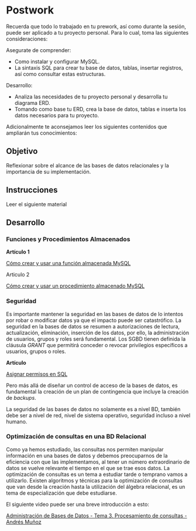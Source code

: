 # Postwork

Recuerda que todo lo trabajado en tu prework, así como durante la sesión, puede ser aplicado a tu proyecto personal. Para lo cual, toma las siguientes consideraciones:

Asegurate de comprender: 

- Como instalar y configurar MySQL.
- La sintaxis SQL para crear tu base de datos, tablas, insertar registros, así como consultar estas estructuras.

Desarrollo:

- Analiza las necesidades de tu proyecto personal y desarrolla tu diagrama ERD.
- Tomando como base tu ERD, crea la base de datos, tablas e inserta los datos necesarios para tu proyecto.

Adicionalmente te aconsejamos leer los siguientes contenidos que ampliarán tus conocimientos:

## Objetivo

Reflexionar sobre el alcance de las bases de datos relacionales y la importancia de su implementación.

## Instrucciones

Leer el siguiente material

## Desarrollo

### Funciones y Procedimientos Almacenados

**Artículo 1**

[Cómo crear y usar una función almacenada MySQL](https://www.neoguias.com/funciones-almacenadas-mysql/)

Articulo 2

[Cómo crear y usar un procedimiento almacenado MySQL](https://www.neoguias.com/procedimientos-almacenados-mysql/)

### Seguridad

Es importante mantener la seguridad en las bases de datos de lo intentos por robar o modificar datos ya que el impacto puede ser catastrófico. La seguridad en la bases de datos se resumen a autorizaciones de lectura, actualización, eliminación, inserción de los datos, por ello, la administración de usuarios, grupos y roles será fundamental. Los SGBD tienen definida la cláusula *GRANT* que permitirá conceder o revocar privilegios específicos a usuarios, grupos o roles.

**Artículo**

[Asignar permisos en SQL](https://codigofacilito.com/articulos/asignar-permisos-mysql)

Pero más allá de diseñar un control de acceso de la bases de datos, es fundamental la creación de un plan de contingencia que incluye la creación de *backups*.

La seguridad de las bases de datos no solamente es a nivel BD, también debe ser a nivel de red, nivel de sistema operativo, seguridad incluso a nivel humano.

### Optimización de consultas en una BD Relacional

Como ya hemos estudiado, las consultas nos permiten manipular información en una bases de datos y debemos preocuparnos de la eficiencia con que las implementamos, al tener un número extraordinario de datos se vuelve relevante el tiempo en el que se trae esos datos. La optimización de consultas es un tema a estudiar tarde o temprano vamos a utilizarlo. Existen algoritmos y técnicas para la optimización de consultas que van desde la creación hasta la utilización del álgebra relacional, es un tema de especialización que debe estudiarse.

El siguiente video puede ser una breve introducción a esto:

[Administración de Bases de Datos - Tema 3. Procesamiento de consultas - Andrés Muñoz](https://www.youtube.com/watch?v=AC5n-wz3Fx8)
